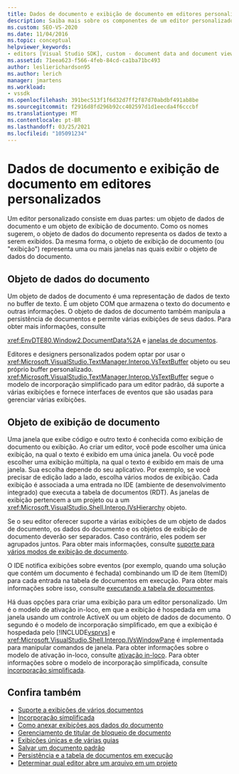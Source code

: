 ```yaml
---
title: Dados de documento e exibição de documento em editores personalizados | Microsoft Docs
description: Saiba mais sobre os componentes de um editor personalizado, que são o objeto de dados de documento e o objeto de exibição de documento.
ms.custom: SEO-VS-2020
ms.date: 11/04/2016
ms.topic: conceptual
helpviewer_keywords:
- editors [Visual Studio SDK], custom - document data and document view
ms.assetid: 71eea623-f566-4feb-84cd-ca1ba71bc493
author: leslierichardson95
ms.author: lerich
manager: jmartens
ms.workload:
- vssdk
ms.openlocfilehash: 391bec513f1f6d32d7ff2f87d70abdbf491ab8be
ms.sourcegitcommit: f2916d8fd296b92cc402597d1d1eecda4f6cccbf
ms.translationtype: MT
ms.contentlocale: pt-BR
ms.lasthandoff: 03/25/2021
ms.locfileid: "105091234"
---
```

# <a name="document-data-and-document-view-in-custom-editors"></a>Dados de documento e exibição de documento em editores personalizados
Um editor personalizado consiste em duas partes: um objeto de dados de documento e um objeto de exibição de documento. Como os nomes sugerem, o objeto de dados do documento representa os dados de texto a serem exibidos. Da mesma forma, o objeto de exibição de documento (ou "exibição") representa uma ou mais janelas nas quais exibir o objeto de dados do documento.

## <a name="document-data-object"></a>Objeto de dados do documento
 Um objeto de dados de documento é uma representação de dados de texto no buffer de texto. É um objeto COM que armazena o texto do documento e outras informações. O objeto de dados de documento também manipula a persistência de documentos e permite várias exibições de seus dados. Para obter mais informações, consulte

 <xref:EnvDTE80.Window2.DocumentData%2A> e [janelas de documentos](../extensibility/internals/document-windows.md).

 Editores e designers personalizados podem optar por usar o <xref:Microsoft.VisualStudio.TextManager.Interop.VsTextBuffer> objeto ou seu próprio buffer personalizado. <xref:Microsoft.VisualStudio.TextManager.Interop.VsTextBuffer> segue o modelo de incorporação simplificado para um editor padrão, dá suporte a várias exibições e fornece interfaces de eventos que são usadas para gerenciar várias exibições.

## <a name="document-view-object"></a>Objeto de exibição de documento
 Uma janela que exibe código e outro texto é conhecida como exibição de documento ou exibição. Ao criar um editor, você pode escolher uma única exibição, na qual o texto é exibido em uma única janela. Ou você pode escolher uma exibição múltipla, na qual o texto é exibido em mais de uma janela. Sua escolha depende do seu aplicativo. Por exemplo, se você precisar de edição lado a lado, escolha vários modos de exibição. Cada exibição é associada a uma entrada no IDE (ambiente de desenvolvimento integrado) que executa a tabela de documentos (RDT). As janelas de exibição pertencem a um projeto ou a um <xref:Microsoft.VisualStudio.Shell.Interop.IVsHierarchy> objeto.

 Se o seu editor oferecer suporte a várias exibições de um objeto de dados de documento, os dados do documento e os objetos de exibição de documento deverão ser separados. Caso contrário, eles podem ser agrupados juntos. Para obter mais informações, consulte [suporte para vários modos de exibição de documento](../extensibility/supporting-multiple-document-views.md).

 O IDE notifica exibições sobre eventos (por exemplo, quando uma solução que contém um documento é fechada) combinando um ID de item (ItemID) para cada entrada na tabela de documentos em execução. Para obter mais informações sobre isso, consulte [executando a tabela de documentos](../extensibility/internals/running-document-table.md).

 Há duas opções para criar uma exibição para um editor personalizado. Um é o modelo de ativação in-loco, em que a exibição é hospedada em uma janela usando um controle ActiveX ou um objeto de dados de documento. O segundo é o modelo de incorporação simplificado, em que a exibição é hospedada pelo [!INCLUDE[vsprvs](../code-quality/includes/vsprvs_md.md)] e <xref:Microsoft.VisualStudio.Shell.Interop.IVsWindowPane> é implementada para manipular comandos de janela. Para obter informações sobre o modelo de ativação in-loco, consulte [ativação in-loco](/previous-versions/visualstudio/visual-studio-2015/misc/in-place-activation?preserve-view=true&view=vs-2015). Para obter informações sobre o modelo de incorporação simplificada, consulte [incorporação simplificada](../extensibility/simplified-embedding.md).

## <a name="see-also"></a>Confira também

- [Suporte a exibições de vários documentos](../extensibility/supporting-multiple-document-views.md)
- [Incorporação simplificada](../extensibility/simplified-embedding.md)
- [Como anexar exibições aos dados do documento](../extensibility/how-to-attach-views-to-document-data.md)
- [Gerenciamento de titular de bloqueio de documento](../extensibility/document-lock-holder-management.md)
- [Exibições únicas e de várias guias](../extensibility/single-and-multi-tab-views.md)
- [Salvar um documento padrão](../extensibility/internals/saving-a-standard-document.md)
- [Persistência e a tabela de documentos em execução](../extensibility/internals/persistence-and-the-running-document-table.md)
- [Determinar qual editor abre um arquivo em um projeto](../extensibility/internals/determining-which-editor-opens-a-file-in-a-project.md)
